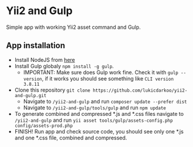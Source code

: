 # Yii2 and Gulp
Simple app with working Yii2 asset command and Gulp.

## App installation

* Install NodeJS from [here](http://nodejs.org/)
* Install Gulp globaly ``npm install -g gulp``. 
  * IMPORTANT: Make sure does Gulp work fine. Check it with ``gulp --version``, if it works you should see something like ``CLI version 3.8.11``
* Clone this repository
  ``git clone https://github.com/lukicdarkoo/yii2-and-gulp.git``
  * Navigate to ``/yii2-and-gulp`` and run ``composer update --prefer dist``
  * Navigate to ``/yii2-and-gulp/tools/gulp`` and run ``npm update``
* To generate combined and compressed *.js and *.css files navigate to ``/yii2-and-gulp`` and run ``yii asset tools/gulp/assets-config.php config/assets-prod.php``
* FINISH! Run app and check source code, you should see only one *.js and one *.css file, combined and compressed.
